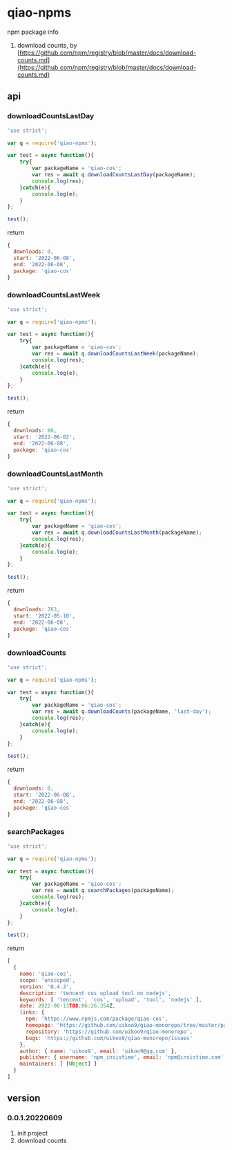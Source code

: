 # qiao-npms
npm package info

1. download counts, by [https://github.com/npm/registry/blob/master/docs/download-counts.md](https://github.com/npm/registry/blob/master/docs/download-counts.md)

## api
### downloadCountsLastDay
```js
'use strict';

var q = require('qiao-npms');

var test = async function(){
    try{
        var packageName = 'qiao-cos';
        var res = await q.downloadCountsLastDay(packageName);
        console.log(res);
    }catch(e){
        console.log(e);
    }
};

test();
```

return
```js
{
  downloads: 0,
  start: '2022-06-08',
  end: '2022-06-08',
  package: 'qiao-cos'
}
```

### downloadCountsLastWeek
```js
'use strict';

var q = require('qiao-npms');

var test = async function(){
    try{
        var packageName = 'qiao-cos';
        var res = await q.downloadCountsLastWeek(packageName);
        console.log(res);
    }catch(e){
        console.log(e);
    }
};

test();
```

return
```js
{
  downloads: 80,
  start: '2022-06-02',
  end: '2022-06-08',
  package: 'qiao-cos'
}
```

### downloadCountsLastMonth
```js
'use strict';

var q = require('qiao-npms');

var test = async function(){
    try{
        var packageName = 'qiao-cos';
        var res = await q.downloadCountsLastMonth(packageName);
        console.log(res);
    }catch(e){
        console.log(e);
    }
};

test();
```

return
```js
{
  downloads: 763,
  start: '2022-05-10',
  end: '2022-06-08',
  package: 'qiao-cos'
}
```

### downloadCounts
```js
'use strict';

var q = require('qiao-npms');

var test = async function(){
    try{
        var packageName = 'qiao-cos';
        var res = await q.downloadCounts(packageName, 'last-day');
        console.log(res);
    }catch(e){
        console.log(e);
    }
};

test();
```

return
```js
{
  downloads: 0,
  start: '2022-06-08',
  end: '2022-06-08',
  package: 'qiao-cos'
}
```

### searchPackages
```js
'use strict';

var q = require('qiao-npms');

var test = async function(){
    try{
        var packageName = 'qiao-cos';
        var res = await q.searchPackages(packageName);
        console.log(res);
    }catch(e){
        console.log(e);
    }
};

test();
```

return
```js
[
  {
    name: 'qiao-cos',
    scope: 'unscoped',
    version: '0.4.3',
    description: 'tencent cos upload tool on nodejs',
    keywords: [ 'tencent', 'cos', 'upload', 'tool', 'nodejs' ],
    date: 2022-06-13T08:06:26.354Z,
    links: {
      npm: 'https://www.npmjs.com/package/qiao-cos',
      homepage: 'https://github.com/uikoo9/qiao-monorepo/tree/master/packages/qiao-cos#readme',
      repository: 'https://github.com/uikoo9/qiao-monorepo',
      bugs: 'https://github.com/uikoo9/qiao-monorepo/issues'
    },
    author: { name: 'uikoo9', email: 'uikoo9@qq.com' },
    publisher: { username: 'npm_insistime', email: 'npm@insistime.com' },
    maintainers: [ [Object] ]
  }
]
```

## version
### 0.0.1.20220609
1. init project
2. download counts